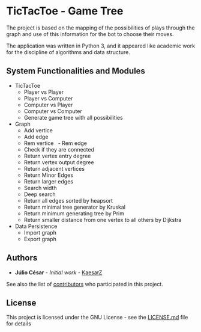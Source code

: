 # TicTacToe - Game Tree

The project is based on the mapping of the possibilities of plays through the graph and use of this information for the bot to choose their moves.

The application was written in Python 3, and it appeared like academic work for the discipline of algorithms and data structure.

## System Functionalities and Modules

* TicTacToe
  - Player vs Player
  - Player vs Computer
  - Computer vs Player
  - Computer vs Computer
  - Generate game tree with all possibilities
* Graph
  - Add vertice
  - Add edge
  - Rem vertice
  - Rem edge
  - Check if they are connected
  - Return vertex entry degree
  - Return vertex output degree
  - Return adjacent vertices
  - Return Minor Edges
  - Return larger edges
  - Search width
  - Deep search
  - Return all edges sorted by heapsort
  - Return minimal tree generator by Kruskal
  - Return minimum generating tree by Prim
  - Return smaller distance from one vertex to all others by Dijkstra
* Data Persistence
  - Import graph
  - Export graph


## Authors

* **Júlio César** - *Initial work* - [KaesarZ](https://github.com/KaesarZ)

See also the list of [contributors](https://github.com/KaesarZ/Project-ALG/contributors) who participated in this project.

## License

This project is licensed under the GNU License - see the [LICENSE.md](LICENSE.md) file for details
